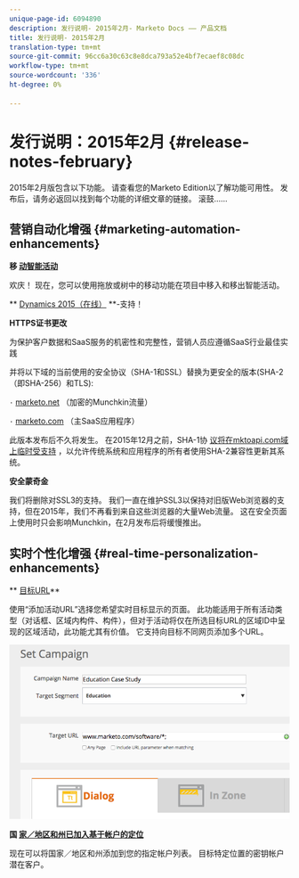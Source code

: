 ```yaml
---
unique-page-id: 6094890
description: 发行说明- 2015年2月- Marketo Docs —— 产品文档
title: 发行说明- 2015年2月
translation-type: tm+mt
source-git-commit: 96cc6a30c63c8e8dca793a52e4bf7ecaef8c08dc
workflow-type: tm+mt
source-wordcount: '336'
ht-degree: 0%

---
```



# 发行说明：2015年2月 {#release-notes-february}

2015年2月版包含以下功能。 请查看您的Marketo Edition以了解功能可用性。 发布后，请务必返回以找到每个功能的详细文章的链接。 滚鼓……

## 营销自动化增强 {#marketing-automation-enhancements}

**移 [动智能活动](../../product-docs/core-marketo-concepts/smart-campaigns/using-smart-campaigns/move-a-smart-campaign.md)**

欢庆！ 现在，您可以使用拖放或树中的移动功能在项目中移入和移出智能活动。

** [Dynamics 2015（在线）](http://docs.marketo.com/display/docs/microsoft+dynamics+2013+on-premises) **-支持！

**HTTPS证书更改**

为保护客户数据和SaaS服务的机密性和完整性，营销人员应遵循SaaS行业最佳实践

并将以下域的当前使用的安全协议（SHA-1和SSL）替换为更安全的版本(SHA-2（即SHA-256）和TLS):

`·` [marketo.net](http://marketo.net) （加密的Munchkin流量）

`·` [marketo.com](http://marketo.com) （主SaaS应用程序）

此版本发布后不久将发生。 在2015年12月之前，SHA-1协 [议将在mktoapi.com域上临时受支持](http://mktoapi.com) ，以允许传统系统和应用程序的所有者使用SHA-2兼容性更新其系统。

**安全蒙奇金**

我们将删除对SSL3的支持。 我们一直在维护SSL3以保持对旧版Web浏览器的支持，但在2015年，我们不再看到来自这些浏览器的大量Web流量。 这在安全页面上使用时只会影响Munchkin，在2月发布后将缓慢推出。

## 实时个性化增强 {#real-time-personalization-enhancements}

** [目标URL](../../product-docs/web-personalization/working-with-web-campaigns/adding-a-target-url-to-a-web-campaign.md)**

使用“添加活动URL”选择您希望实时目标显示的页面。 此功能适用于所有活动类型（对话框、区域内构件、构件），但对于活动将仅在所选目标URL的区域ID中呈现的区域活动，此功能尤其有价值。 它支持向目标不同网页添加多个URL。

![](assets/image2015-2-19-11-3a0-3a30.png)

**国 [家／地区和州已加入基于帐户的定位](https://docs.marketo.com/display/DOCS/View+a+Named+Account+List)**

现在可以将国家／地区和州添加到您的指定帐户列表。 目标特定位置的密钥帐户潜在客户。
